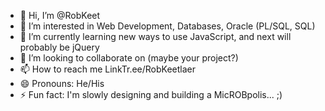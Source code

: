 - 👋 Hi, I’m @RobKeet
- 👀 I’m interested in Web Development, Databases, Oracle (PL/SQL, SQL)
- 🌱 I’m currently learning new ways to use JavaScript, and next will probably be jQuery
- 💞️ I’m looking to collaborate on (maybe your project?)
- 📫 How to reach me LinkTr.ee/RobKeetlaer
- 😄 Pronouns: He/His
- ⚡ Fun fact: I'm slowly designing and building a MicROBpolis... ;)

<!---
RobKeet/RobKeet is a ✨ special ✨ repository because its `README.md` (this file) appears on your GitHub profile.
You can click the Preview link to take a look at your changes.
--->
